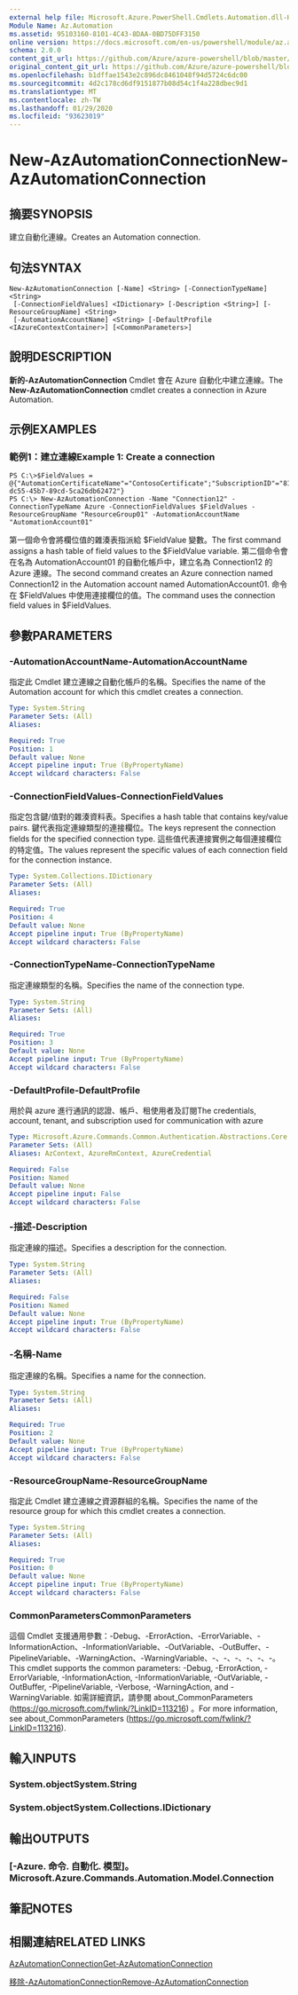 ```yaml
---
external help file: Microsoft.Azure.PowerShell.Cmdlets.Automation.dll-Help.xml
Module Name: Az.Automation
ms.assetid: 95103160-8101-4C43-8DAA-0BD75DFF3150
online version: https://docs.microsoft.com/en-us/powershell/module/az.automation/new-azautomationconnection
schema: 2.0.0
content_git_url: https://github.com/Azure/azure-powershell/blob/master/src/Automation/Automation/help/New-AzAutomationConnection.md
original_content_git_url: https://github.com/Azure/azure-powershell/blob/master/src/Automation/Automation/help/New-AzAutomationConnection.md
ms.openlocfilehash: b1dffae1543e2c896dc8461048f94d5724c6dc00
ms.sourcegitcommit: 4d2c178cd6df9151877b08d54c1f4a228dbec9d1
ms.translationtype: MT
ms.contentlocale: zh-TW
ms.lasthandoff: 01/29/2020
ms.locfileid: "93623019"
---
```

# <span data-ttu-id="83a63-101">New-AzAutomationConnection</span><span class="sxs-lookup"><span data-stu-id="83a63-101">New-AzAutomationConnection</span></span>

## <span data-ttu-id="83a63-102">摘要</span><span class="sxs-lookup"><span data-stu-id="83a63-102">SYNOPSIS</span></span>
<span data-ttu-id="83a63-103">建立自動化連線。</span><span class="sxs-lookup"><span data-stu-id="83a63-103">Creates an Automation connection.</span></span>

## <span data-ttu-id="83a63-104">句法</span><span class="sxs-lookup"><span data-stu-id="83a63-104">SYNTAX</span></span>

```
New-AzAutomationConnection [-Name] <String> [-ConnectionTypeName] <String>
 [-ConnectionFieldValues] <IDictionary> [-Description <String>] [-ResourceGroupName] <String>
 [-AutomationAccountName] <String> [-DefaultProfile <IAzureContextContainer>] [<CommonParameters>]
```

## <span data-ttu-id="83a63-105">說明</span><span class="sxs-lookup"><span data-stu-id="83a63-105">DESCRIPTION</span></span>
<span data-ttu-id="83a63-106">**新的-AzAutomationConnection** Cmdlet 會在 Azure 自動化中建立連線。</span><span class="sxs-lookup"><span data-stu-id="83a63-106">The **New-AzAutomationConnection** cmdlet creates a connection in Azure Automation.</span></span>

## <span data-ttu-id="83a63-107">示例</span><span class="sxs-lookup"><span data-stu-id="83a63-107">EXAMPLES</span></span>

### <span data-ttu-id="83a63-108">範例1：建立連線</span><span class="sxs-lookup"><span data-stu-id="83a63-108">Example 1: Create a connection</span></span>
```
PS C:\>$FieldValues = @{"AutomationCertificateName"="ContosoCertificate";"SubscriptionID"="81b59010-dc55-45b7-89cd-5ca26db62472"}
PS C:\> New-AzAutomationConnection -Name "Connection12" -ConnectionTypeName Azure -ConnectionFieldValues $FieldValues -ResourceGroupName "ResourceGroup01" -AutomationAccountName "AutomationAccount01"
```

<span data-ttu-id="83a63-109">第一個命令會將欄位值的雜湊表指派給 $FieldValue 變數。</span><span class="sxs-lookup"><span data-stu-id="83a63-109">The first command assigns a hash table of field values to the $FieldValue variable.</span></span>
<span data-ttu-id="83a63-110">第二個命令會在名為 AutomationAccount01 的自動化帳戶中，建立名為 Connection12 的 Azure 連線。</span><span class="sxs-lookup"><span data-stu-id="83a63-110">The second command creates an Azure connection named Connection12 in the Automation account named AutomationAccount01.</span></span>
<span data-ttu-id="83a63-111">命令在 $FieldValues 中使用連接欄位的值。</span><span class="sxs-lookup"><span data-stu-id="83a63-111">The command uses the connection field values in $FieldValues.</span></span>

## <span data-ttu-id="83a63-112">參數</span><span class="sxs-lookup"><span data-stu-id="83a63-112">PARAMETERS</span></span>

### <span data-ttu-id="83a63-113">-AutomationAccountName</span><span class="sxs-lookup"><span data-stu-id="83a63-113">-AutomationAccountName</span></span>
<span data-ttu-id="83a63-114">指定此 Cmdlet 建立連線之自動化帳戶的名稱。</span><span class="sxs-lookup"><span data-stu-id="83a63-114">Specifies the name of the Automation account for which this cmdlet creates a connection.</span></span>

```yaml
Type: System.String
Parameter Sets: (All)
Aliases:

Required: True
Position: 1
Default value: None
Accept pipeline input: True (ByPropertyName)
Accept wildcard characters: False
```

### <span data-ttu-id="83a63-115">-ConnectionFieldValues</span><span class="sxs-lookup"><span data-stu-id="83a63-115">-ConnectionFieldValues</span></span>
<span data-ttu-id="83a63-116">指定包含鍵/值對的雜湊資料表。</span><span class="sxs-lookup"><span data-stu-id="83a63-116">Specifies a hash table that contains key/value pairs.</span></span>
<span data-ttu-id="83a63-117">鍵代表指定連線類型的連接欄位。</span><span class="sxs-lookup"><span data-stu-id="83a63-117">The keys represent the connection fields for the specified connection type.</span></span>
<span data-ttu-id="83a63-118">這些值代表連接實例之每個連接欄位的特定值。</span><span class="sxs-lookup"><span data-stu-id="83a63-118">The values represent the specific values of each connection field for the connection instance.</span></span>

```yaml
Type: System.Collections.IDictionary
Parameter Sets: (All)
Aliases:

Required: True
Position: 4
Default value: None
Accept pipeline input: True (ByPropertyName)
Accept wildcard characters: False
```

### <span data-ttu-id="83a63-119">-ConnectionTypeName</span><span class="sxs-lookup"><span data-stu-id="83a63-119">-ConnectionTypeName</span></span>
<span data-ttu-id="83a63-120">指定連線類型的名稱。</span><span class="sxs-lookup"><span data-stu-id="83a63-120">Specifies the name of the connection type.</span></span>

```yaml
Type: System.String
Parameter Sets: (All)
Aliases:

Required: True
Position: 3
Default value: None
Accept pipeline input: True (ByPropertyName)
Accept wildcard characters: False
```

### <span data-ttu-id="83a63-121">-DefaultProfile</span><span class="sxs-lookup"><span data-stu-id="83a63-121">-DefaultProfile</span></span>
<span data-ttu-id="83a63-122">用於與 azure 進行通訊的認證、帳戶、租使用者及訂閱</span><span class="sxs-lookup"><span data-stu-id="83a63-122">The credentials, account, tenant, and subscription used for communication with azure</span></span>

```yaml
Type: Microsoft.Azure.Commands.Common.Authentication.Abstractions.Core.IAzureContextContainer
Parameter Sets: (All)
Aliases: AzContext, AzureRmContext, AzureCredential

Required: False
Position: Named
Default value: None
Accept pipeline input: False
Accept wildcard characters: False
```

### <span data-ttu-id="83a63-123">-描述</span><span class="sxs-lookup"><span data-stu-id="83a63-123">-Description</span></span>
<span data-ttu-id="83a63-124">指定連線的描述。</span><span class="sxs-lookup"><span data-stu-id="83a63-124">Specifies a description for the connection.</span></span>

```yaml
Type: System.String
Parameter Sets: (All)
Aliases:

Required: False
Position: Named
Default value: None
Accept pipeline input: True (ByPropertyName)
Accept wildcard characters: False
```

### <span data-ttu-id="83a63-125">-名稱</span><span class="sxs-lookup"><span data-stu-id="83a63-125">-Name</span></span>
<span data-ttu-id="83a63-126">指定連線的名稱。</span><span class="sxs-lookup"><span data-stu-id="83a63-126">Specifies a name for the connection.</span></span>

```yaml
Type: System.String
Parameter Sets: (All)
Aliases:

Required: True
Position: 2
Default value: None
Accept pipeline input: True (ByPropertyName)
Accept wildcard characters: False
```

### <span data-ttu-id="83a63-127">-ResourceGroupName</span><span class="sxs-lookup"><span data-stu-id="83a63-127">-ResourceGroupName</span></span>
<span data-ttu-id="83a63-128">指定此 Cmdlet 建立連線之資源群組的名稱。</span><span class="sxs-lookup"><span data-stu-id="83a63-128">Specifies the name of the resource group for which this cmdlet creates a connection.</span></span>

```yaml
Type: System.String
Parameter Sets: (All)
Aliases:

Required: True
Position: 0
Default value: None
Accept pipeline input: True (ByPropertyName)
Accept wildcard characters: False
```

### <span data-ttu-id="83a63-129">CommonParameters</span><span class="sxs-lookup"><span data-stu-id="83a63-129">CommonParameters</span></span>
<span data-ttu-id="83a63-130">這個 Cmdlet 支援通用參數：-Debug、-ErrorAction、-ErrorVariable、-InformationAction、-InformationVariable、-OutVariable、-OutBuffer、-PipelineVariable、-WarningAction、-WarningVariable、-、-、-、-、-、-。</span><span class="sxs-lookup"><span data-stu-id="83a63-130">This cmdlet supports the common parameters: -Debug, -ErrorAction, -ErrorVariable, -InformationAction, -InformationVariable, -OutVariable, -OutBuffer, -PipelineVariable, -Verbose, -WarningAction, and -WarningVariable.</span></span> <span data-ttu-id="83a63-131">如需詳細資訊，請參閱 about_CommonParameters (https://go.microsoft.com/fwlink/?LinkID=113216) 。</span><span class="sxs-lookup"><span data-stu-id="83a63-131">For more information, see about_CommonParameters (https://go.microsoft.com/fwlink/?LinkID=113216).</span></span>

## <span data-ttu-id="83a63-132">輸入</span><span class="sxs-lookup"><span data-stu-id="83a63-132">INPUTS</span></span>

### <span data-ttu-id="83a63-133">System.object</span><span class="sxs-lookup"><span data-stu-id="83a63-133">System.String</span></span>

### <span data-ttu-id="83a63-134">System.object</span><span class="sxs-lookup"><span data-stu-id="83a63-134">System.Collections.IDictionary</span></span>

## <span data-ttu-id="83a63-135">輸出</span><span class="sxs-lookup"><span data-stu-id="83a63-135">OUTPUTS</span></span>

### <span data-ttu-id="83a63-136">[-Azure. 命令. 自動化. 模型]。</span><span class="sxs-lookup"><span data-stu-id="83a63-136">Microsoft.Azure.Commands.Automation.Model.Connection</span></span>

## <span data-ttu-id="83a63-137">筆記</span><span class="sxs-lookup"><span data-stu-id="83a63-137">NOTES</span></span>

## <span data-ttu-id="83a63-138">相關連結</span><span class="sxs-lookup"><span data-stu-id="83a63-138">RELATED LINKS</span></span>

[<span data-ttu-id="83a63-139">AzAutomationConnection</span><span class="sxs-lookup"><span data-stu-id="83a63-139">Get-AzAutomationConnection</span></span>](./Get-AzAutomationConnection.md)

[<span data-ttu-id="83a63-140">移除-AzAutomationConnection</span><span class="sxs-lookup"><span data-stu-id="83a63-140">Remove-AzAutomationConnection</span></span>](./Remove-AzAutomationConnection.md)


